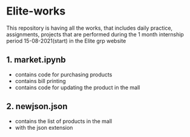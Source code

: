 # Elite-works
This repository is having all the works, that includes daily practice, assignments, projects that are performed during the 1 month internship period 15-08-2021(start) in the Elite grp website
## 1. market.ipynb
  * contains code for purchasing products
  * contains bill printing
  * contains code for updating the product in the mall
## 2. newjson.json
  * contains the list of products in the mall
  * with the json extension
